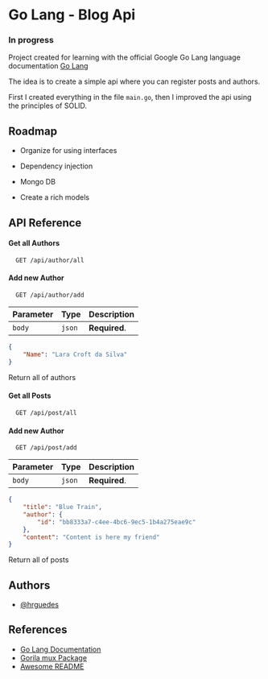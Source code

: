 
# Go Lang - Blog Api

### In progress

Project created for learning with the official Google Go Lang language documentation [Go Lang](https://go.dev/doc/)


The idea is to create a simple api where you can register posts and authors.

First I created everything in the file `main.go`, then I improved the api using the principles of SOLID.
## Roadmap

- Organize for using interfaces

- Dependency injection

- Mongo DB

- Create a rich models


## API Reference

#### Get all Authors

```http
  GET /api/author/all
```

#### Add new  Author

```http
  GET /api/author/add
```

| Parameter | Type     | Description                       |
| :-------- | :------- | :-------------------------------- |
| `body`      | `json` | **Required**. |

```json 
{
	"Name": "Lara Croft da Silva"
}
```
Return all of authors


#### Get all Posts

```http
  GET /api/post/all
```

#### Add new  Author

```http
  GET /api/post/add
```

| Parameter | Type     | Description                       |
| :-------- | :------- | :-------------------------------- |
| `body`      | `json` | **Required**. |

```json 
{
	"title": "Blue Train",
	"author": {
		"id": "bb8333a7-c4ee-4bc6-9ec5-1b4a275eae9c"
	},
	"content": "Content is here my friend"
}
```

Return all of posts

## Authors

- [@hrguedes](https://github.com/hrguedes)


## References

 - [Go Lang Documentation](https://go.dev/doc/)
 - [Gorila mux Package](https://github.com/gorilla/mux)
 - [Awesome README](https://readme.so/editor)

